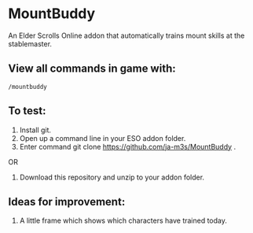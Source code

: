 # MountBuddy

An Elder Scrolls Online addon that automatically trains mount skills at the stablemaster.

## View all commands in game with:
    /mountbuddy

## To test:
1. Install git.
2. Open up a command line in your ESO addon folder.
3. Enter command git clone https://github.com/ja-m3s/MountBuddy .

OR

1. Download this repository and unzip to your addon folder.

## Ideas for improvement:

1. A little frame which shows which characters have trained today.